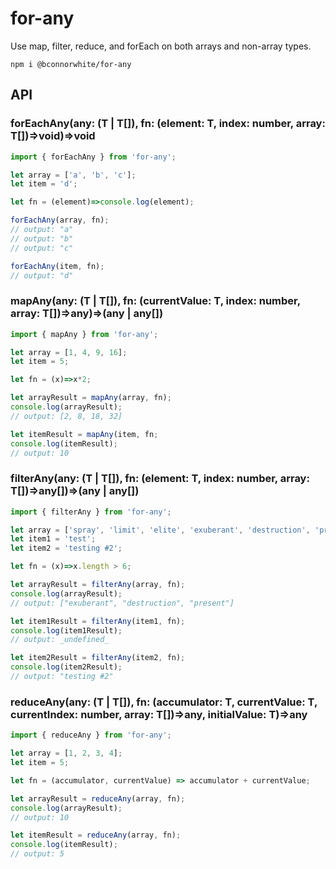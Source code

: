 # for-any

Use map, filter, reduce, and forEach on both arrays and non-array types.

```
npm i @bconnorwhite/for-any
```

## API

### forEachAny<T>(any: (T | T[]), fn: (element: T, index: number, array: T[])=>void)=>void

```js
import { forEachAny } from 'for-any';

let array = ['a', 'b', 'c'];
let item = 'd';

let fn = (element)=>console.log(element);

forEachAny(array, fn);
// output: "a"
// output: "b"
// output: "c"

forEachAny(item, fn);
// output: "d"
```

### mapAny<T>(any: (T | T[]), fn: (currentValue: T, index: number, array: T[])=>any)=>(any | any[])

```js
import { mapAny } from 'for-any';

let array = [1, 4, 9, 16];
let item = 5;

let fn = (x)=>x*2;

let arrayResult = mapAny(array, fn);
console.log(arrayResult);
// output: [2, 8, 18, 32]

let itemResult = mapAny(item, fn;
console.log(itemResult);
// output: 10
```

### filterAny<T>(any: (T | T[]), fn: (element: T, index: number, array: T[])=>any[])=>(any | any[])

```js
import { filterAny } from 'for-any';

let array = ['spray', 'limit', 'elite', 'exuberant', 'destruction', 'present'];
let item1 = 'test';
let item2 = 'testing #2';

let fn = (x)=>x.length > 6;

let arrayResult = filterAny(array, fn);
console.log(arrayResult);
// output: ["exuberant", "destruction", "present"]

let item1Result = filterAny(item1, fn);
console.log(item1Result);
// output: _undefined_

let item2Result = filterAny(item2, fn);
console.log(item2Result);
// output: "testing #2"
```

### reduceAny<T>(any: (T | T[]), fn: (accumulator: T, currentValue: T, currentIndex: number, array: T[])=>any, initialValue: T)=>any

```js
import { reduceAny } from 'for-any';

let array = [1, 2, 3, 4];
let item = 5;

let fn = (accumulator, currentValue) => accumulator + currentValue;

let arrayResult = reduceAny(array, fn);
console.log(arrayResult);
// output: 10

let itemResult = reduceAny(array, fn);
console.log(itemResult);
// output: 5
```
